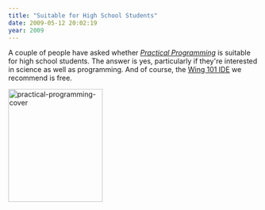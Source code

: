 ```yaml
---
title: "Suitable for High School Students"
date: 2009-05-12 20:02:19
year: 2009
---
```

A couple of people have asked whether <a href="http://www.pragprog.com/titles/gwpy/practical-programming"><em>Practical Programming</em></a> is suitable for high school students. The answer is yes, particularly if they're interested in science as well as programming. And of course, the <a href="http://www.wingware.com/downloads/wingide-101">Wing 101 IDE</a> we recommend is free.

<img title="practical-programming-cover" src="{{'/files/2009/05/practical-programming-cover.jpg' | relative_url}}" alt="practical-programming-cover" width="190" height="228" />
